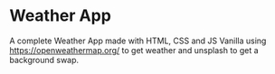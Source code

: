 # Weather App

A complete Weather App made with HTML, CSS and JS Vanilla using https://openweathermap.org/ to get weather and unsplash to get a background swap.